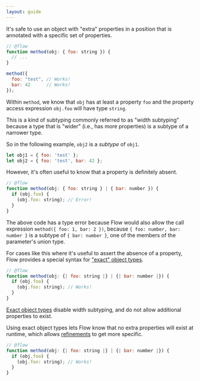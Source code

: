 ```yaml
---
layout: guide
---
```


It's safe to use an object with "extra" properties in a position that is
annotated with a specific set of properties.

```js
// @flow
function method(obj: { foo: string }) {
  // ...
}

method({
  foo: "test", // Works!
  bar: 42      // Works!
});
```

Within `method`, we know that `obj` has at least a property `foo` and the
property access expression `obj.foo` will have type `string`.

This is a kind of subtyping commonly referred to as "width subtyping" because
a type that is "wider" (i.e., has more properties) is a subtype of a
narrower type.

So in the following example, `obj2` is a _subtype_ of `obj1`.

```js
let obj1 = { foo: 'test' };
let obj2 = { foo: 'test', bar: 42 };
```

However, it's often useful to know that a property is definitely absent.

```js
// @flow
function method(obj: { foo: string } | { bar: number }) {
  if (obj.foo) {
    (obj.foo: string); // Error!
  }
}
```

The above code has a type error because Flow would also allow the call
expression `method({ foo: 1, bar: 2 })`, because `{ foo: number, bar: number }`
is a subtype of `{ bar: number }`, one of the members of the parameter's union
type.

For cases like this where it's useful to assert the absence of a property,
Flow provides a special syntax for
["exact" object types](../../types/objects/#toc-exact-object-types).

```js
// @flow
function method(obj: {| foo: string |} | {| bar: number |}) {
  if (obj.foo) {
    (obj.foo: string); // Works!
  }
}
```

[Exact object types](../../types/objects/#toc-exact-object-types) disable width
subtyping, and do not allow additional properties to exist.

Using exact object types lets Flow know that no extra properties will exist at
runtime, which allows [refinements](../refinements/) to get more specific.

```js
// @flow
function method(obj: {| foo: string |} | {| bar: number |}) {
  if (obj.foo) {
    (obj.foo: string); // Works!
  }
}
```
